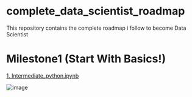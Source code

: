 # complete_data_scientist_roadmap
This repository contains the complete roadmap i follow to become Data Scientist

# Milestone1 (Start With Basics!)
 [1. Intermediate_python.ipynb](https://github.com/Shrikantpatil2197/Complete_data_scientist_roadmap/blob/main/start_with_basics/Intermediate_python.ipynb)
 
 ![image](https://user-images.githubusercontent.com/37009367/112981182-729e1d80-9178-11eb-9d2a-acefc3216499.png)

